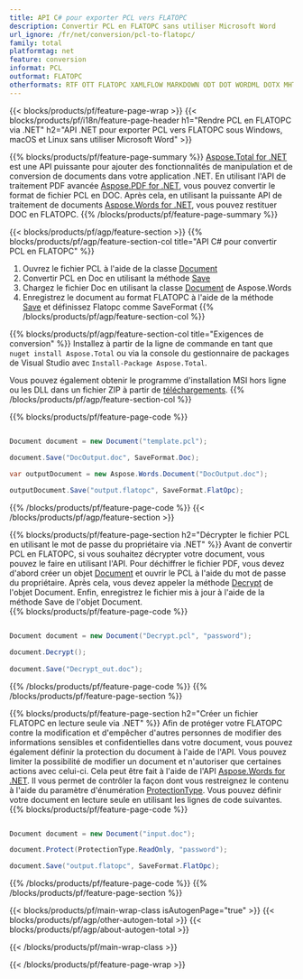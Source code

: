 ```yaml
---
title: API C# pour exporter PCL vers FLATOPC
description: Convertir PCL en FLATOPC sans utiliser Microsoft Word
url_ignore: /fr/net/conversion/pcl-to-flatopc/
family: total
platformtag: net
feature: conversion
informat: PCL
outformat: FLATOPC
otherformats: RTF OTT FLATOPC XAMLFLOW MARKDOWN ODT DOT WORDML DOTX MHTML PS DOTM
---
```

{{< blocks/products/pf/feature-page-wrap >}}
{{< blocks/products/pf/i18n/feature-page-header h1="Rendre PCL en FLATOPC via .NET" h2="API .NET pour exporter PCL vers FLATOPC sous Windows, macOS et Linux sans utiliser Microsoft Word" >}}

{{% blocks/products/pf/feature-page-summary %}}
[Aspose.Total for .NET](https://products.aspose.com/total/net/) est une API puissante pour ajouter des fonctionnalités de manipulation et de conversion de documents dans votre application .NET. En utilisant l'API de traitement PDF avancée [Aspose.PDF for .NET](https://products.aspose.com/pdf/net/), vous pouvez convertir le format de fichier PCL en DOC. Après cela, en utilisant la puissante API de traitement de documents [Aspose.Words for .NET](https://products.aspose.com/words/net/), vous pouvez restituer DOC en FLATOPC.
{{% /blocks/products/pf/feature-page-summary  %}}

{{< blocks/products/pf/agp/feature-section >}}
{{% blocks/products/pf/agp/feature-section-col title="API C# pour convertir PCL en FLATOPC" %}}
1. Ouvrez le fichier PCL à l'aide de la classe [Document](https://reference.aspose.com/pdf/net/aspose.pdf/document)
2. Convertir PCL en Doc en utilisant la méthode [Save](https://reference.aspose.com/pdf/net/aspose.pdf.document/save/methods/5)
3. Chargez le fichier Doc en utilisant la classe [Document](https://reference.aspose.com/words/net/aspose.words/document) de Aspose.Words
4. Enregistrez le document au format FLATOPC à l'aide de la méthode [Save](https://reference.aspose.com/words/net/aspose.words.document/save/methods/4) et définissez Flatopc comme SaveFormat
{{% /blocks/products/pf/agp/feature-section-col %}}

{{% blocks/products/pf/agp/feature-section-col title="Exigences de conversion" %}}
Installez à partir de la ligne de commande en tant que ```nuget install Aspose.Total``` ou via la console du gestionnaire de packages de Visual Studio avec ```Install-Package Aspose.Total```.

Vous pouvez également obtenir le programme d'installation MSI hors ligne ou les DLL dans un fichier ZIP à partir de [téléchargements](https://releases.aspose.com/total/net).
{{% /blocks/products/pf/agp/feature-section-col %}}

{{% blocks/products/pf/feature-page-code %}}

```cs

Document document = new Document("template.pcl");
 
document.Save("DocOutput.doc", SaveFormat.Doc); 

var outputDocument = new Aspose.Words.Document("DocOutput.doc");

outputDocument.Save("output.flatopc", SaveFormat.FlatOpc);   
```

{{% /blocks/products/pf/feature-page-code %}}
{{< /blocks/products/pf/agp/feature-section >}}

{{% blocks/products/pf/feature-page-section  h2="Décrypter le fichier PCL en utilisant le mot de passe du propriétaire via .NET" %}}
Avant de convertir PCL en FLATOPC, si vous souhaitez décrypter votre document, vous pouvez le faire en utilisant l'API. Pour déchiffrer le fichier PDF, vous devez d'abord créer un objet [Document](https://reference.aspose.com/pdf/net/aspose.pdf/document) et ouvrir le PCL à l'aide du mot de passe du propriétaire. Après cela, vous devez appeler la méthode [Decrypt](https://reference.aspose.com/pdf/net/aspose.pdf/document/methods/decrypt) de l'objet Document. Enfin, enregistrez le fichier mis à jour à l'aide de la méthode Save de l'objet Document.  
{{% blocks/products/pf/feature-page-code %}}

```cs

Document document = new Document("Decrypt.pcl", "password");

document.Decrypt();
 
document.Save("Decrypt_out.doc");
```

{{% /blocks/products/pf/feature-page-code  %}}
{{% /blocks/products/pf/feature-page-section %}}

{{% blocks/products/pf/feature-page-section  h2="Créer un fichier FLATOPC en lecture seule via .NET" %}}
Afin de protéger votre FLATOPC contre la modification et d'empêcher d'autres personnes de modifier des informations sensibles et confidentielles dans votre document, vous pouvez également définir la protection du document à l'aide de l'API. Vous pouvez limiter la possibilité de modifier un document et n'autoriser que certaines actions avec celui-ci. Cela peut être fait à l'aide de l'API [Aspose.Words for .NET](https://products.aspose.com/words/net/). Il vous permet de contrôler la façon dont vous restreignez le contenu à l'aide du paramètre d'énumération [ProtectionType](https://reference.aspose.com/words/net/aspose.words/protectiontype). Vous pouvez définir votre document en lecture seule en utilisant les lignes de code suivantes. 
{{% blocks/products/pf/feature-page-code %}}

```cs

Document document = new Document("input.doc");

document.Protect(ProtectionType.ReadOnly, "password");

document.Save("output.flatopc", SaveFormat.FlatOpc);    
```

{{% /blocks/products/pf/feature-page-code  %}}
{{% /blocks/products/pf/feature-page-section %}}

{{< blocks/products/pf/main-wrap-class isAutogenPage="true" >}}
{{< blocks/products/pf/agp/other-autogen-total >}}
{{< blocks/products/pf/agp/about-autogen-total >}}

{{< /blocks/products/pf/main-wrap-class >}}

{{< /blocks/products/pf/feature-page-wrap >}}